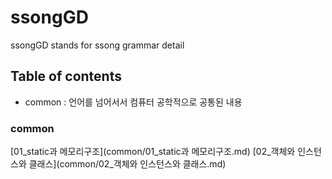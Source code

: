 # ssongGD
ssongGD stands for ssong grammar detail


## Table of contents
- common : 언어를 넘어서서 컴퓨터 공학적으로 공통된 내용


### common
[01_static과 메모리구조](common/01_static과 메모리구조.md)
[02_객체와 인스턴스와 클래스](common/02_객체와 인스턴스와 클래스.md)
